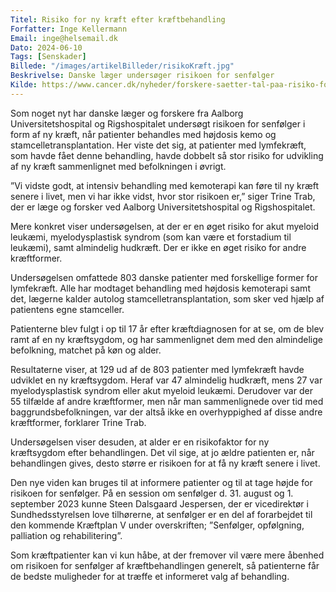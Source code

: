 ```yaml
---
Titel: Risiko for ny kræft efter kræftbehandling
Forfatter: Inge Kellermann
Email: inge@helsemail.dk
Dato: 2024-06-10
Tags: [Senskader]
Billede: "/images/artikelBilleder/risikoKræft.jpg"
Beskrivelse: Danske læger undersøger risikoen for senfølger
Kilde: https://www.cancer.dk/nyheder/forskere-saetter-tal-paa-risiko-for-ny-kraeft-efter-behandling-for-lymfekraeft/
---
```


Som noget nyt har danske læger og forskere fra Aalborg Universitetshospital og Rigshospitalet undersøgt risikoen for senfølger i form af ny kræft, når patienter behandles med højdosis kemo og stamcelletransplantation. Her viste det sig, at patienter med lymfekræft, som havde fået denne behandling, havde dobbelt så stor risiko for udvikling af ny kræft sammenlignet med befolkningen i øvrigt.

”Vi vidste godt, at intensiv behandling med kemoterapi kan føre til ny kræft senere i livet, men vi har ikke vidst, hvor stor risikoen er,” siger Trine Trab, der er læge og forsker ved Aalborg Universitetshospital og Rigshospitalet.

Mere konkret viser undersøgelsen, at der er en øget risiko for akut myeloid leukæmi, myelodysplastisk syndrom (som kan være et forstadium til leukæmi), samt almindelig hudkræft. Der er ikke en øget risiko for andre kræftformer.

Undersøgelsen omfattede 803 danske patienter med forskellige former for lymfekræft. Alle har modtaget behandling med højdosis kemoterapi samt det, lægerne kalder autolog stamcelletransplantation, som sker ved hjælp af patientens egne stamceller.

Patienterne blev fulgt i op til 17 år efter kræftdiagnosen for at se, om de blev ramt af en ny kræftsygdom, og har sammenlignet dem med den almindelige befolkning, matchet på køn og alder.

Resultaterne viser, at 129 ud af de 803 patienter med lymfekræft havde udviklet en ny kræftsygdom. Heraf var 47 almindelig hudkræft, mens 27 var myelodysplastisk syndrom eller akut myeloid leukæmi. Derudover var der 55 tilfælde af andre kræftformer, men når man sammenlignede over tid med baggrundsbefolkningen, var der altså ikke en overhyppighed af disse andre kræftformer, forklarer Trine Trab.

Undersøgelsen viser desuden, at alder er en risikofaktor for ny kræftsygdom efter behandlingen. Det vil sige, at jo ældre patienten er, når behandlingen gives, desto større er risikoen for at få ny kræft senere i livet.

Den nye viden kan bruges til at informere patienter og til at tage højde for risikoen for senfølger. På en session om senfølger d. 31. august og 1. september 2023 kunne Steen Dalsgaard Jespersen, der er vicedirektør i Sundhedsstyrelsen love tilhørerne, at senfølger er en del af forarbejdet til den kommende Kræftplan V under overskriften; ”Senfølger, opfølgning, palliation og rehabilitering”.

Som kræftpatienter kan vi kun håbe, at der fremover vil være mere åbenhed om risikoen for senfølger af kræftbehandlingen generelt, så patienterne får de bedste muligheder for at træffe et informeret valg af behandling.